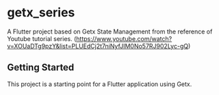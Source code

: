 # getx_series

A Flutter project based on Getx State Management from the reference of Youtube tutorial series. 
(https://www.youtube.com/watch?v=XOUaDTg9pzY&list=PLUEdCj2t7niNyfJIM0No57RJ902Lyc-gQ)

## Getting Started

This project is a starting point for a Flutter application using Getx.
